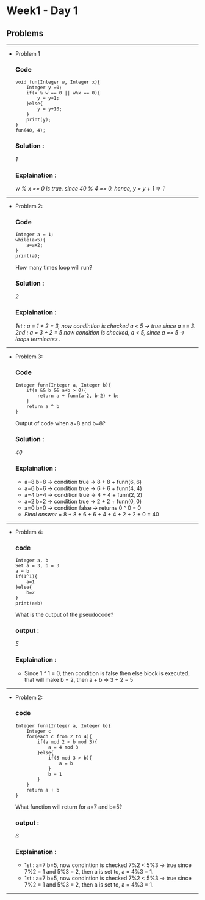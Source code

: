 # Week1 - Day 1

## Problems
---
- Problem 1
    ### Code
    ```
    void fun(Integer w, Integer x){
        Integer y =0;
        if(x % w == 0 || w%x == 0){
            y = y+1;
        }else{
            y = y+10;
        }
        print(y);
    }
    fun(40, 4);
    ```
    ### Solution : 
    *1*
    ### Explaination :
    *w % x == 0 is true. since 40 % 4 == 0.
    hence, y = y + 1 => 1*
---
- Problem 2:
    ### Code
    ```
    Integer a = 1;
    while(a<5){
        a=a+2;
    }
    print(a);
    ```
    How many times loop will run?
    ### Solution : 
    *2*
    ### Explaination :
    *1st : a = 1 + 2 = 3, now condintion is checked a < 5 -> true since a == 3. 
    2nd : a = 3 + 2 = 5
    now condition is checked, a < 5, since a == 5 -> loops terminates .*
---

- Problem 3:
    ### Code
    ```
    Integer funn(Integer a, Integer b){
        if(a && b && a+b > 0){
            return a + funn(a-2, b-2) + b;
        }
        return a ^ b
    }
    ```
    Output of code when a=8 and b=8?
    ### Solution : 
    *40*
    ### Explaination :
    
    - a=8 b=8 -> condition true -> 8 + 8 + funn(6, 6)
     - a=6 b=6 -> condition true -> 6 + 6 + funn(4, 4)
     - a=4 b=4 -> condition true -> 4 + 4 + funn(2, 2)
     - a=2 b=2 -> condition true -> 2 + 2 + funn(0, 0)
     - a=0 b=0 -> condition false -> returns 0 ^ 0 = 0
     - *Final answer* = 8 + 8 + 6 + 6 + 4 + 4 + 2 + 2 + 0 = 40
---

- Problem 4:
    ### code
    ```
    Integer a, b
    Set a = 3, b = 3
    a = b
    if(1^1){
        a=1
    }else{
        b=2
    }
    print(a+b)
    ```
    What is the output of the pseudocode?
    ### output : 
    *5*
    ### Explaination :
    * Since 1 ^ 1 = 0, then condition is false then else block is executed, that will make b = 2, then a + b => 3 + 2 = 5
---

- Problem 2:
    ### code
    ```
    Integer funn(Integer a, Integer b){
        Integer c
        for(each c from 2 to 4){
            if(a mod 2 < b mod 3){
                a = 4 mod 3
            }else{
                if(5 mod 3 > b){
                    a = b
                }
                b = 1
            }
        }
        return a + b
    }
    ```
    What function will return for a=7 and b=5?
    ### output : 
    *6*
    ### Explaination :
    - 1st : a=7 b=5, now condintion is
    checked 7%2 < 5%3 -> true since 7%2 = 1 and 5%3 = 2, then a is set to, a = 4%3 = 1. 
    - 1st : a=7 b=5, now condintion is
    checked 7%2 < 5%3 -> true since 7%2 = 1 and 5%3 = 2, then a is set to, a = 4%3 = 1.
---




